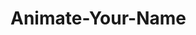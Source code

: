 # Animate-Your-Name


<script type="text/javascript" src="http://code.jquery.com/jquery-1.10.2.min.js"></script>

<script type="text/javascript" src="alphabet.js"></script>

<div class="animate">
    <canvas id="myCanvas"></canvas>
</div>

<script type="text/javascript" src=bubbles.js></script>

<script type="text/javascript" src="main.js"></script>
